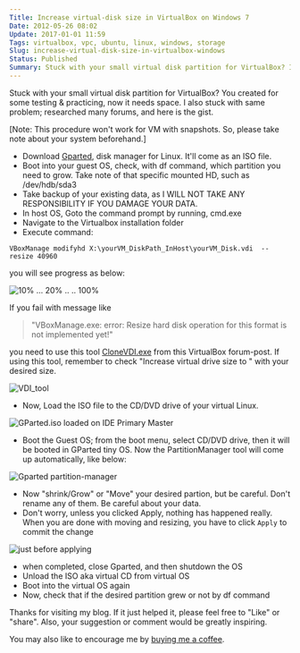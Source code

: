 ```yaml
---
Title: Increase virtual-disk size in VirtualBox on Windows 7
Date: 2012-05-26 08:02
Update: 2017-01-01 11:59
Tags: virtualbox, vpc, ubuntu, linux, windows, storage
Slug: increase-virtual-disk-size-in-virtualbox-windows
Status: Published
Summary: Stuck with your small virtual disk partition for VirtualBox? I also stuck with same problem; researched many forums, and here is the gist. Find out how.
---
```


Stuck with your small virtual disk partition for VirtualBox? You created for some testing & practicing, now it needs space. I also stuck with same problem; researched many forums, and here is the gist.

[Note: This procedure won't work for VM with snapshots. So, please take note about your system beforehand.]

 * Download [Gparted](http://gparted.org/download.php), disk manager for Linux. It'll come as an ISO file.
 * Boot into your guest OS, check,  with df command,  which partition you need to grow. Take note of that specific mounted HD, such as /dev/hdb/sda3
 * Take backup of your existing data, as I WILL NOT TAKE ANY RESPONSIBILITY IF YOU DAMAGE YOUR DATA.
 * In host OS, Goto the command prompt by running, cmd.exe
 * Navigate to the Virtualbox installation folder
 * Execute command:

`VBoxManage modifyhd X:\yourVM_DiskPath_InHost\yourVM_Disk.vdi  --resize 40960`

  you will see progress as below:

![10% ... 20% .. .. 100%](http://i.imgur.com/iYORelg.png)

  If you fail with message like

> "VBoxManage.exe: error: Resize hard disk operation for this format is not implemented yet!"

  you need to use this tool [CloneVDI.exe](https://forums.virtualbox.org/download/file.php?id=7579) from this VirtualBox forum-post. If using this tool, remember to check "Increase virtual drive size to " with your desired size.

![VDI_tool](http://i.imgur.com/YB49ZVk.png)

 * Now, Load the ISO file to the CD/DVD drive of your virtual Linux.

![GParted.iso loaded on IDE Primary Master](http://i.imgur.com/UKyPkl8.png)

 * Boot the Guest OS; from the boot menu, select CD/DVD drive, then it will be booted in GParted tiny OS. Now the PartitionManager tool will come up automatically, like below:

![Gparted partition-manager](http://i.imgur.com/aK9kAtK.jpg)

 * Now "shrink/Grow" or "Move" your desired partion, but be careful. Don't rename any of them. Be careful about your data.
 * Don't worry, unless you clicked Apply, nothing has happened really. When you are done with moving and resizing, you have to click `Apply` to commit the change

![just before applying](http://i.imgur.com/wUMCHVQ.jpg)

 * when completed, close Gparted, and then shutdown the OS
 * Unload the ISO aka virtual CD from virtual OS
 * Boot into the virtual OS again
 * Now, check that if the desired partition grew or not by df command

Thanks for visiting my blog. If it just helped it, please feel free to "Like" or "share".  Also, your suggestion or comment would be greatly inspiring.

You may also like to encourage me by [buying me a coffee](https://paypal.me/kmonsoor/).
